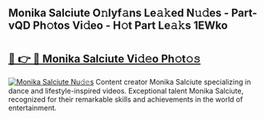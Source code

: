 ## Monika Salciute O𝚗lyf𝚊ns Le𝚊𝚔ed N𝚞𝚍es - Part-vQD Ph𝚘tos Vi𝚍eo - H𝚘t Part Le𝚊𝚔s 1EWko

# <h2><a href="http://hf8kt04.feru.top/?c=Monika+Salciute">🔗 👉 🔴 Monika Salciute Vi𝚍𝚎o Ph𝚘t𝚘𝚜</a></h2>

[![Monika Salciute Nu𝚍𝚎s](https://i.imgur.com/0TWrTi3.gif)](http://hf8kt04.feru.top/?c=Monika+Salciute)
Content creator Monika Salciute specializing in dance and lifestyle-inspired videos. Exceptional talent Monika Salciute, recognized for their remarkable skills and achievements in the world of entertainment. 
